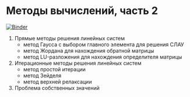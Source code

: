 # Методы вычислений, часть 2
[![Binder](https://mybinder.org/badge_logo.svg)](https://mybinder.org/v2/gh/dpanfilyonok/numerical.math.spbu-II/main?urlpath=lab)

1) Прямые методы решения линейных систем
    - метод Гаусса с выбором главного элемента для решения СЛАУ
    - метод Жордана для нахождения обратной матрицы
    - метод LU-разложения для нахождения определителя матрицы
2) Итерационные методы решения линейных систем
    - метод простой итерации
    - метод Зейделя
    - метод верхней релаксации
3) Проблема собственных значений
